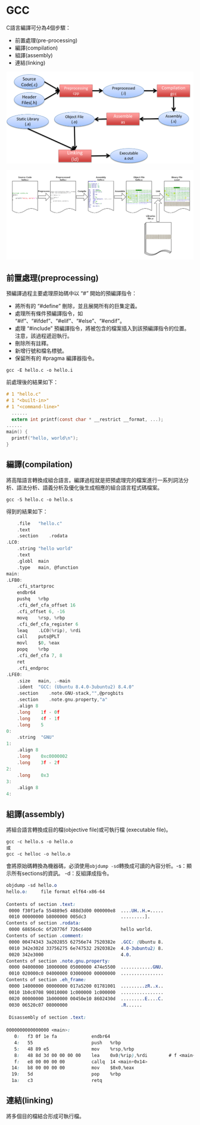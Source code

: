# GCC

C語言編譯可分為4個步驟：

* 前置處理\(pre-processing\)
* 編譯\(compilation\)
* 組譯\(assembly\)
* 連結\(linking\)



![gcc&#x7DE8;&#x8B6F;&#x6D41;&#x7A0B;](../.gitbook/assets/gcc_compile_process.png)

![&#x7DE8;&#x8B6F;&#x6D41;&#x7A0B;&#xFF0C;&#x7531;&#x539F;&#x59CB;&#x78BC;&#x8B8A;&#x70BA;&#x6A5F;&#x5668;&#x78BC;&#xFF0C;&#x518D;&#x9023;&#x7D50;&#x5916;&#x90E8;&#x51FD;&#x5F0F;](../.gitbook/assets/compile_process.png)

## 前置處理\(preprocessing\)

預編譯過程主要處理原始碼中以 “\#” 開始的預編譯指令：

* 將所有的 “\#define” 刪除，並且展開所有的巨集定義。
* 處理所有條件預編譯指令，如 “\#if”、“\#ifdef”、“\#elif”、“\#else”、“\#endif”。
* 處理 “\#include” 預編譯指令，將被包含的檔案插入到該預編譯指令的位置。注意，該過程遞迴執行。
* 刪除所有註釋。
* 新增行號和檔名標號。
* 保留所有的 \#pragma 編譯器指令。

```text
gcc -E hello.c -o hello.i
```

前處理後的結果如下：

```c
# 1 "hello.c"
# 1 "<built-in>"
# 1 "<command-line>"
  ......
  extern int printf(const char * __restrict __format, ...);
......
main() {
  printf("hello, world\n");
}
```

## 編譯\(compilation\)

將高階語言轉換成組合語言。編譯過程就是把預處理完的檔案進行一系列詞法分析、語法分析、語義分析及優化後生成相應的組合語言程式碼檔案。

```text
gcc -S hello.c -o hello.s
```

得到的結果如下：

```c
	.file	"hello.c"
	.text
	.section	.rodata
.LC0:
	.string	"hello world"
	.text
	.globl	main
	.type	main, @function
main:
.LFB0:
	.cfi_startproc
	endbr64
	pushq	%rbp
	.cfi_def_cfa_offset 16
	.cfi_offset 6, -16
	movq	%rsp, %rbp
	.cfi_def_cfa_register 6
	leaq	.LC0(%rip), %rdi
	call	puts@PLT
	movl	$0, %eax
	popq	%rbp
	.cfi_def_cfa 7, 8
	ret
	.cfi_endproc
.LFE0:
	.size	main, .-main
	.ident	"GCC: (Ubuntu 8.4.0-3ubuntu2) 8.4.0"
	.section	.note.GNU-stack,"",@progbits
	.section	.note.gnu.property,"a"
	.align 8
	.long	 1f - 0f
	.long	 4f - 1f
	.long	 5
0:
	.string	 "GNU"
1:
	.align 8
	.long	 0xc0000002
	.long	 3f - 2f
2:
	.long	 0x3
3:
	.align 8
4:
```

## 組譯\(assembly\)

將組合語言轉換成目的檔\(objective file\)或可執行檔 \(executable file\)。

```text
gcc -c hello.s -o hello.o
或
gcc -c helloc -o hello.o
```

會將原始碼轉換為機器碼，必須使用`objdump -sd`轉換成可讀的內容分析。-s：顯示所有sections的資訊。 -d：反組譯成指令。

```css
objdump -sd hello.o
hello.o:     file format elf64-x86-64

Contents of section .text:
 0000 f30f1efa 554889e5 488d3d00 000000e8  ....UH..H.=.....
 0010 00000000 b8000000 005dc3             .........].
Contents of section .rodata:
 0000 68656c6c 6f20776f 726c6400           hello world.
Contents of section .comment:
 0000 00474343 3a202855 62756e74 7520382e  .GCC: (Ubuntu 8.
 0010 342e302d 33756275 6e747532 2920382e  4.0-3ubuntu2) 8.
 0020 342e3000                             4.0.
Contents of section .note.gnu.property:
 0000 04000000 10000000 05000000 474e5500  ............GNU.
 0010 020000c0 04000000 03000000 00000000  ................
Contents of section .eh_frame:
 0000 14000000 00000000 017a5200 01781001  .........zR..x..
 0010 1b0c0708 90010000 1c000000 1c000000  ................
 0020 00000000 1b000000 00450e10 8602430d  .........E....C.
 0030 06520c07 08000000                    .R......
 
 Disassembly of section .text:

0000000000000000 <main>:
   0:   f3 0f 1e fa             endbr64
   4:   55                      push   %rbp
   5:   48 89 e5                mov    %rsp,%rbp
   8:   48 8d 3d 00 00 00 00    lea    0x0(%rip),%rdi        # f <main+0xf>
   f:   e8 00 00 00 00          callq  14 <main+0x14>
  14:   b8 00 00 00 00          mov    $0x0,%eax
  19:   5d                      pop    %rbp
  1a:   c3                      retq
```

## 連結\(linking\)

將多個目的檔結合形成可執行檔。

